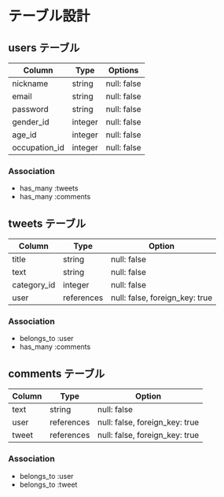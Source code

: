 # テーブル設計

## users テーブル

| Column        | Type    | Options     |
| ------------- | ------- | ----------- |
| nickname      | string  | null: false |
| email         | string  | null: false |
| password      | string  | null: false |
| gender_id     | integer | null: false |
| age_id        | integer | null: false |
| occupation_id | integer | null: false |

### Association

- has_many :tweets
- has_many :comments

## tweets テーブル

| Column      | Type       | Option                         |
| ----------- | -----------| ------------------------------ |
| title       | string     | null: false                    |
| text        | string     | null: false                    |
| category_id | integer    | null: false                    |
| user        | references | null: false, foreign_key: true |

### Association

- belongs_to :user
- has_many :comments

## comments テーブル

| Column | Type       | Option                         |
| ------ | -----------| ------------------------------ |
| text   | string     | null: false                    |
| user   | references | null: false, foreign_key: true |
| tweet  | references | null: false, foreign_key: true |

### Association

- belongs_to :user
- belongs_to :tweet
